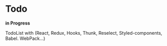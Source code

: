 # Todo

**in Progress**

TodoList with (React, Redux, Hooks, Thunk, Reselect, Styled-components, Babel. WebPack...)
